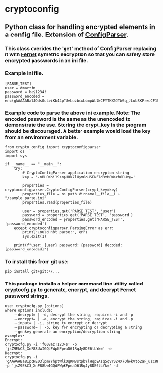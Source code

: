 # cryptoconfig 
## Python class for handling encrypted elements in a config file.  Extension of [ConfigParser](https://docs.python.org/3/library/configparser.html 'ConfigParser').
### This class overides the 'get' method of ConfigParser replacing it with [Fernet](https://cryptography.io/en/latest/fernet/ 'Fernet') symetric encryption so that you can safely store encrypted passwords in an ini file.
### Example ini file.
```
[PARSE_TEST]
user = dmartin
password = ba$1234!
password_encoded = enc(gAAAAABa7JOds0uLwiKb44pTUvLuzbcxLsmpWL7kCFYTKX0JTW6q_JLubSKFrecCF1ShsMvzEBnt16Da_LsgUN5ff5LwB6zwPw==)
```
### Example code to parse the above ini example.  Note: The encoded password is the same as the unencoded to demonstrate the use.  Storing the crypt_key in the program should be discouraged.  A better example would load the key from an environment variable.
```
from crypto_config import cryptoconfigparser
import os
import sys

if __name__ == "__main__":
    try:
        # CryptoConfigParser application encrypton string
        key = '-nBUOebi1SsnpU8k7lHym6oHSFN5Id3xM0Wezh8DHxg='

        properties = cryptoconfigparser.CryptoConfigParser(crypt_key=key)
        properties_file = os.path.dirname(__file__) + "/sample_parse.ini"
        properties.read(properties_file)
    
        user = properties.get('PARSE_TEST', 'user')
        password = properties.get('PARSE_TEST', 'password')
        password_encoded = properties.get('PARSE_TEST', 'password_encoded')
    except cryptoconfigparser.ParsingError as err:
        print('Could not parse:', err)
        sys.exit(1)

    print(f"user: {user} password: {password} decoded: {password_encoded}")

```
### To install this from git use:
```
pip install git+git://...
```
### This package installs a helper command line utility called cryptocfg.py to generate, encrypt, and decrypt Fernet password strings.
```
use: cryptocfg.py [options]
where options include:
	--decrypt= | -d, decrypt the string, requires -i and -p 
	--encrypt= | -e, encrypt the string, requires -i and -p 
	--input= | -i, string to encrypt or decrypt
	--password= | -p, key for encrypting or decrypting a string
	--genkey generate an encryption/decryption string
examples:
Encrypt:
cryptocfg.py -i 'f00Baz!1234$' -p 'jsZ9EkC3_XnP88UwIGQdFWpKPpeaD61RqJy8DE6lLYk=' -e
Decrypt:
cryptocfg.py -i 'gAAAAABa8IpcHE03lpmYYhptWlkOqKMvstpbYlHqp9Asq5qVY024X7OhokVto2aF_uzCRP47OVdHT5VE6f32xIvvoMlDX3_Ceg==' -p 'jsZ9EkC3_XnP88UwIGQdFWpKPpeaD61RqJy8DE6lLYk=' -d
```